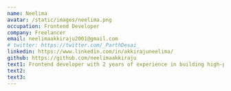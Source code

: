 ```yaml
---
name: Neelima
avatar: /static/images/neelima.png
occupation: Frontend Developer
company: Freelancer
email: neelimaakkiraju2001@gmail.com
# twitter: https://twitter.com/_ParthDesai_
linkedin: https://www.linkedin.com/in/akkirajuneelima/
github: https://github.com/neelimaakkiraju
text1: Frontend developer with 2 years of experience in building high-performance, scalable React applications. Proficient in crafting intuitive UIs, optimizing rendering, and ensuring cross-browser compatibility. Passionate about clean code, component-driven architecture, and seamless user experiences.
text2:
text3:
---
```

